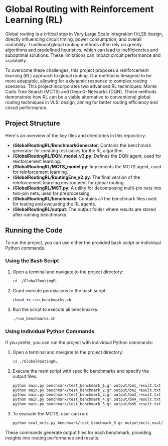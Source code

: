 # Global Routing with Reinforcement Learning (RL)

Global routing is a critical step in Very Large Scale Integration (VLSI) design, directly influencing circuit timing, power consumption, and overall routability. Traditional global routing methods often rely on greedy algorithms and predefined heuristics, which can lead to inefficiencies and suboptimal solutions. These limitations can impact circuit performance and scalability.

To overcome these challenges, this project proposes a reinforcement learning (RL) approach to global routing. Our method is designed to be more adaptable, allowing for a dynamic response to complex routing scenarios. This project incorporates two advanced RL techniques: Monte Carlo Tree Search (MCTS) and Deep Q-Networks (DQN). These methods demonstrate how RL can be a viable alternative to conventional global routing techniques in VLSI design, aiming for better routing efficiency and circuit performance.

## Project Structure

Here's an overview of the key files and directories in this repository:

- **/GlobalRoutingRL/BenchmarkGenerator**: Contains the benchmark generator for creating test cases for the RL algorithm.
- **/GlobalRoutingRL/DQN_model_v3.py**: Defines the DQN agent, used for reinforcement learning.
- **/GlobalRoutingRL/MCTS_model.py**: Implements the MCTS agent, used for reinforcement learning.
- **/GlobalRoutingRL/RoutingEnv_v2.py**: The final version of the reinforcement learning environment for global routing.
- **/GlobalRoutingRL/MST.py**: A utility for decomposing multi-pin nets into two-pin nets, used for preprocessing.
- **/GlobalRoutingRL/benchmark**: Contains all the benchmark files used for testing and evaluating the RL agents.
- **/GlobalRoutingRL/output**: The output folder where results are stored after running benchmarks.

## Running the Code

To run the project, you can use either the provided bash script or individual Python commands.

### Using the Bash Script
1. Open a terminal and navigate to the project directory:
   ```bash
   cd ./GlobalRoutingRL
   ```
2. Grant execute permissions to the bash script:
   ```bash
   chmod +x run_benchmarks.sh
   ```
3. Run the script to execute all benchmarks:
   ```bash
   ./run_benchmarks.sh
   ```

### Using Individual Python Commands
If you prefer, you can run the project with individual Python commands:
1. Open a terminal and navigate to the project directory:
   ```bash
   cd ./GlobalRoutingRL
   ```
2. Execute the main script with specific benchmarks and specify the output files:
   ```bash
   python main.py benchmark/test_benchmark_1.gr output/bm1_result.txt
   python main.py benchmark/test_benchmark_2.gr output/bm2_result.txt
   python main.py benchmark/test_benchmark_3.gr output/bm3_result.txt
   python main.py benchmark/test_benchmark_4.gr output/bm4_result.txt
   python main.py benchmark/test_benchmark_5.gr output/bm5_result.txt
   ```
3. To evaluate the MCTS, user can run:
   ```bash
   python eval_mcts.py benchmark/test_benchmark_5.gr output/mcts_eval/bm5_mcts_result.txt 10,20,50,100 2,5,10,20
   ```


These commands generate output files for each benchmark, providing insights into routing performance and results.

